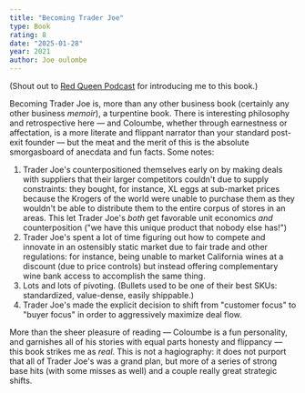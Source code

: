 ```yaml
---
title: "Becoming Trader Joe"
type: Book
rating: 8
date: "2025-01-28"
year: 2021
author: Joe oulombe
---
```


(Shout out to [Red Queen Podcast](https://podcasts.apple.com/us/podcast/trader-joes/id1744818916?i=1000669447996) for introducing me to this book.)

Becoming Trader Joe is, more than any other business book (certainly any other business _memoir_), a turpentine book. There is interesting philosophy and retrospective here — and Coloumbe, whether through earnestness or affectation, is a more literate and flippant narrator than your standard post-exit founder — but the meat and the merit of this is the absolute smorgasboard of anecdata and fun facts. Some notes:

1. Trader Joe's counterpositioned themselves early on by making deals with suppliers that their larger competitors couldn't due to supply constraints: they bought, for instance, XL eggs at sub-market prices because the Krogers of the world were unable to purchase them as they wouldn't be able to distribute them to the entire corpus of stores in an areas. This let Trader Joe's _both_ get favorable unit economics _and_ counterposition ("we have this unique product that nobody else has!")
2. Trader Joe's spent a lot of time figuring out how to compete and innovate in an ostensibly static market due to fair trade and other regulations: for instance, being unable to market California wines at a discount (due to price controls) but instead offering complementary wine bank access to accomplish the same thing.
3. Lots and lots of pivoting. (Bullets used to be one of their best SKUs: standardized, value-dense, easily shippable.)
4. Trader Joe's made the explicit decision to shift from "customer focus" to "buyer focus" in order to aggressively maximize deal flow.

More than the sheer pleasure of reading — Coloumbe is a fun personality, and garnishes all of his stories with equal parts honesty and flippancy — this book strikes me as _real_. This is not a hagiography: it does not purport that all of Trader Joe's was a grand plan, but more of a series of strong base hits (with some misses as well) and a couple really great strategic shifts.
